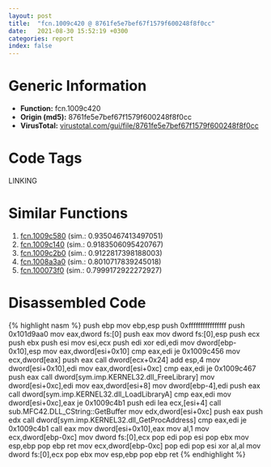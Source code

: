 ```yaml
---
layout: post
title:  "fcn.1009c420 @ 8761fe5e7bef67f1579f600248f8f0cc"
date:   2021-08-30 15:52:19 +0300
categories: report
index: false
---
```


# Generic Information
- **Function:** fcn.1009c420
- **Origin (md5):** 8761fe5e7bef67f1579f600248f8f0cc
- **VirusTotal:** [virustotal.com/gui/file/8761fe5e7bef67f1579f600248f8f0cc][virustotal_ref]

# Code Tags
<span class="tag" id="LINKING">LINKING</span>


# Similar Functions

1. [fcn.1009c580][similar_1_ref] (sim.: 0.9350467413497051)
2. [fcn.1009c140][similar_2_ref] (sim.: 0.9183506095420767)
3. [fcn.1009c2b0][similar_3_ref] (sim.: 0.9122817398188003)
4. [fcn.1008a3a0][similar_4_ref] (sim.: 0.8010717839245018)
5. [fcn.100073f0][similar_5_ref] (sim.: 0.7999172922272927)


# Disassembled Code

{% highlight nasm %}
push ebp
mov ebp,esp
push 0xffffffffffffffff
push 0x101d9aa0
mov eax,dword fs:[0]
push eax
mov dword fs:[0],esp
push ecx
push ebx
push esi
mov esi,ecx
push edi
xor edi,edi
mov dword[ebp-0x10],esp
mov eax,dword[esi+0x10]
cmp eax,edi
je 0x1009c456
mov ecx,dword[eax]
push eax
call dword[ecx+0x24]
add esp,4
mov dword[esi+0x10],edi
mov eax,dword[esi+0xc]
cmp eax,edi
je 0x1009c467
push eax
call dword[sym.imp.KERNEL32.dll_FreeLibrary]
mov dword[esi+0xc],edi
mov eax,dword[esi+8]
mov dword[ebp-4],edi
push eax
call dword[sym.imp.KERNEL32.dll_LoadLibraryA]
cmp eax,edi
mov dword[esi+0xc],eax
je 0x1009c4b1
push edi
lea ecx,[esi+4]
call sub.MFC42.DLL_CString::GetBuffer
mov edx,dword[esi+0xc]
push eax
push edx
call dword[sym.imp.KERNEL32.dll_GetProcAddress]
cmp eax,edi
je 0x1009c4b1
call eax
mov dword[esi+0x10],eax
mov al,1
mov ecx,dword[ebp-0xc]
mov dword fs:[0],ecx
pop edi
pop esi
pop ebx
mov esp,ebp
pop ebp
ret 
mov ecx,dword[ebp-0xc]
pop edi
pop esi
xor al,al
mov dword fs:[0],ecx
pop ebx
mov esp,ebp
pop ebp
ret 
{% endhighlight %}


[similar_1_ref]: /report/fcn.1009c580@8761fe5e7bef67f1579f600248f8f0cc
[similar_2_ref]: /report/fcn.1009c140@8761fe5e7bef67f1579f600248f8f0cc
[similar_3_ref]: /report/fcn.1009c2b0@8761fe5e7bef67f1579f600248f8f0cc
[similar_4_ref]: /report/fcn.1008a3a0@8761fe5e7bef67f1579f600248f8f0cc
[similar_5_ref]: /report/fcn.100073f0@4c3818fdf32d89a09257dbc9d3e142ea
[virustotal_ref]: https://www.virustotal.com/gui/file/8761fe5e7bef67f1579f600248f8f0cc